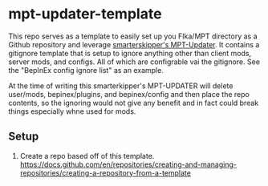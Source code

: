 # mpt-updater-template
This repo serves as a template to easily set up you FIka/MPT directory as a Github repository and leverage [smarterskipper's MPT-Updater](https://github.com/smarterskipper/MPT-UPDATER/blob/main/MPT%20Updater/Program.cs). It contains a gitignore template that is setup to ignore anything other than client mods, server mods, and configs. All of which are configrable vai the gitignore. See the "BepInEx config ignore list" as an example.

At the time of writing this smarterkipper's MPT-UPDATER will delete user/mods, bepinex/plugins, and bepinex/config and then place the repo contents, so the ignoring would not give any benefit and in fact could break things especially whne used for mods.

## Setup
1. Create a repo based off of this template. https://docs.github.com/en/repositories/creating-and-managing-repositories/creating-a-repository-from-a-template


